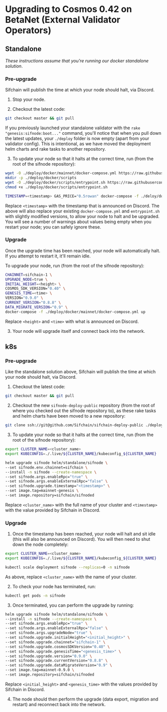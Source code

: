 # Upgrading to Cosmos 0.42 on BetaNet (External Validator Operators)

## Standalone

_These instructions assume that you're running our docker standalone solution_.

### Pre-upgrade

Sifchain will publish the time at which your node should halt, via Discord. 

1. Stop your node.

2. Checkout the latest code:

```bash
git checkout master && git pull
```

If you previously launched your standalone validator with the `rake "genesis:sifnode:boot..."` command, you'll notice that when you pull down the latest updates, your `./deploy` folder is now empty (apart from your validator config). This is intentional, as we have moved the deployment helm charts and rake tasks to another repository. 

3. To update your node so that it halts at the correct time, run (from the root of the sifnode repository):

```bash
wget -O ./deploy/docker/mainnet/docker-compose.yml https://raw.githubusercontent.com/Sifchain/sifchain-deploy-public/master/docker/mainnet/docker-compose.yml
mkdir -p ./deploy/docker/scripts
wget -O ./deploy/docker/scripts/entrypoint.sh https://raw.githubusercontent.com/Sifchain/sifchain-deploy-public/master/docker/scripts/entrypoint.sh
chmod +x ./deploy/docker/scripts/entrypoint.sh

TIMESTAMP=<timestamp> GAS_PRICE="0.5rowan" docker-compose -f ./deloy/docker/mainnet/docker-compose.yml up
```

Replace `<timestamp>` with the timestamp that is announced on Discord. The above will also replace your existing `docker-compose.yml` and `entrypoint.sh` with slightly modified versions, to allow your node to halt and be upgraded. You will see a number of warnings about values being empty when you restart your node; you can safely ignore these.

### Upgrade

Once the upgrade time has been reached, your node will automatically halt. If you attempt to restart it, it'll remain idle.

To upgrade your node, run (from the root of the sifnode repository):

```bash
CHAINNET=sifchain-1 \
UPGRADE_NODE=true \
INITIAL_HEIGHT=<height> \
COSMOS_SDK_VERSION="0.40" \
GENESIS_TIME=<time> \
VERSION="0.9.0" \
CURRENT_VERSION="0.8.8" \
DATA_MIGRATE_VERSION="0.9" \
docker-compose -f ./deploy/docker/mainnet/docker-compose.yml up
```

Replace `<height>` and `<time>` with what is announced on Discord.

3. Your node will upgrade itself and connect back into the network.

## k8s

### Pre-upgrade

Like the standalone solution above, Sifchain will publish the time at which your node should halt, via Discord. 

1. Checkout the latest code:

```bash
git checkout master && git pull
```

2. Checkout the new `sifnode-deploy-public` repository (from the root of where you checked out the sifnode repository to), as these rake tasks and helm charts have been moved to a new repository:

```bash
git clone ssh://git@github.com/Sifchain/sifchain-deploy-public ./deploy
```

3. To update your node so that it halts at the correct time, run (from the root of the sifnode repository):

```bash
export CLUSTER_NAME=<cluster_name>
export KUBECONFIG=./.live/${CLUSTER_NAME}/kubeconfig_${CLUSTER_NAME}

helm upgrade sifnode helm/standalone/sifnode \
--set sifnode.env.chainnet=sifchain \
--install -n sifnode --create-namespace \
--set sifnode.args.enableRpc="true" \
--set sifnode.args.enableExternalRpc="false" \
--set sifnode.upgrade.timestamp="<timestamp>" \
--set image.tag=mainnet-genesis \
--set image.repository=sifchain/sifnoded
```

Replace `<cluster_name>` with the full name of your cluster and `<timestamp>` with the value provided by Sifchain in Discord.

### Upgrade

1. Once the timestamp has been reached, your node will halt and sit idle (this will also be announced on Discord). You will then need to shut down the node completely:

```bash
export CLUSTER_NAME=<cluster_name>
export KUBECONFIG=./.live/${CLUSTER_NAME}/kubeconfig_${CLUSTER_NAME}

kubectl scale deployment sifnode --replicas=0 -n sifnode
```

As above, replace `<cluster_name>` with the name of your cluster.

2. To check your node has terminated, run:

```bash
kubectl get pods -n sifnode
```

3. Once terminated, you can perform the upgrade by running:

```bash
helm upgrade sifnode helm/standalone/sifnode \
--install -n sifnode --create-namespace \
--set sifnode.args.enableRpc="true" \
--set sifnode.args.enableExternalRpc="false" \
--set sifnode.args.upgradeNode="true" \
--set sifnode.upgrade.initialHeight="<initial_height>" \
--set sifnode.upgrade.chainnet="sifchain-1" \
--set sifnode.upgrade.cosmosSDKVersion="0.40" \
--set sifnode.upgrade.genesisTime="<genesis_time>" \
--set sifnode.upgrade.version="0.9.0" \
--set sifnode.upgrade.currentVersion="0.8.8" \
--set sifnode.upgrade.dataMigrateVersion="0.9" \
--set image.tag=mainnet-0.9.0 \
--set image.repository=sifchain/sifnoded
```

Replace `<initial_height>` and `<genesis_time>` with the values provided by Sifchain in Discord.

4. The node should then perform the upgrade (data export, migration and restart) and reconnect back into the network.
